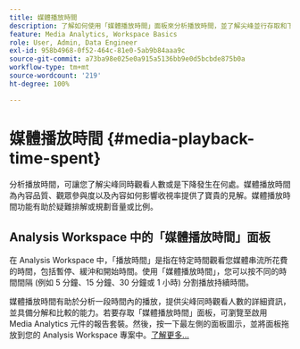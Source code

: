 ```yaml
---
title: 媒體播放時間
description: 了解如何使用「媒體播放時間」面板來分析播放時間，並了解尖峰並行存取和下降發生在何處。
feature: Media Analytics, Workspace Basics
role: User, Admin, Data Engineer
exl-id: 958b4968-0f52-464c-81e0-5ab9b84aaa9c
source-git-commit: a73ba98e025e0a915a5136bb9e0d5bcbde875b0a
workflow-type: tm+mt
source-wordcount: '219'
ht-degree: 100%

---
```


# 媒體播放時間 {#media-playback-time-spent}

分析播放時間，可讓您了解尖峰同時觀看人數或是下降發生在何處。媒體播放時間為內容品質、觀眾參與度以及內容如何影響收視率提供了寶貴的見解。媒體播放時間功能有助於疑難排解或規劃音量或比例。

## Analysis Workspace 中的「媒體播放時間」面板

在 Analysis Workspace 中，「播放時間」是指在特定時間觀看您媒體串流所花費的時間，包括暫停、緩沖和開始時間。使用「媒體播放時間」，您可以按不同的時間間隔 (例如 5 分鐘、15 分鐘、30 分鐘或 1 小時) 分割播放持續時間。


媒體播放時間有助於分析一段時間內的播放，提供尖峰同時觀看人數的詳細資訊，並具備分解和比較的能力。若要存取「媒體播放時間」面板，可瀏覽至啟用 Media Analytics 元件的報告套裝。然後，按一下最左側的面板圖示，並將面板拖放到您的 Analysis Workspace 專案中。[了解更多...](https://experienceleague.adobe.com/docs/analytics/analyze/analysis-workspace/panels/media-playback-timespent/media-playback-time-spent.html)

<!-- ## DOES THIS APPLY Get Concurrent Viewers via Analytics Reporting API

REVISE You can also get concurrent viewer data for up to 1-month at a time at minute-level granularity using the Analytics Reporting API 2.0.  The reporting API uses the same definition of concurrent viewers as Analysis Workspace.  For more information see [_*Get concurrent viewers JSON report data with Analytics 2.0 APIs*_](/help/reporting/reports-and-analytics/get-concurrent-json20.md). -->
